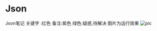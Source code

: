 # Json
Json笔记
关键字 :红色 备注:紫色 绿色:疑惑,待解决
图片为运行效果
![pic](https://github.com/buffge/Json/blob/master/public/images/pic_buffge_2017-02-19-18_29_41.jpg "脚本运行效果")
